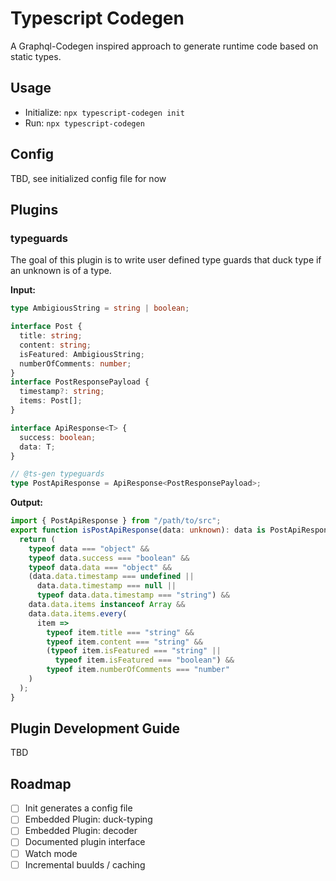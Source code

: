 # Typescript Codegen

A Graphql-Codegen inspired approach to generate runtime code based on static types.

## Usage

- Initialize: `npx typescript-codegen init`
- Run: `npx typescript-codegen`

## Config

TBD, see initialized config file for now

## Plugins

### typeguards

The goal of this plugin is to write user defined type guards that duck type if an unknown is of a type.

**Input:**

```ts
type AmbigiousString = string | boolean;

interface Post {
  title: string;
  content: string;
  isFeatured: AmbigiousString;
  numberOfComments: number;
}
interface PostResponsePayload {
  timestamp?: string;
  items: Post[];
}

interface ApiResponse<T> {
  success: boolean;
  data: T;
}

// @ts-gen typeguards
type PostApiResponse = ApiResponse<PostResponsePayload>;
```

**Output:**

```ts
import { PostApiResponse } from "/path/to/src";
export function isPostApiResponse(data: unknown): data is PostApiResponse {
  return (
    typeof data === "object" &&
    typeof data.success === "boolean" &&
    typeof data.data === "object" &&
    (data.data.timestamp === undefined ||
      data.data.timestamp === null ||
      typeof data.data.timestamp === "string") &&
    data.data.items instanceof Array &&
    data.data.items.every(
      item =>
        typeof item.title === "string" &&
        typeof item.content === "string" &&
        (typeof item.isFeatured === "string" ||
          typeof item.isFeatured === "boolean") &&
        typeof item.numberOfComments === "number"
    )
  );
}
```

## Plugin Development Guide

TBD

## Roadmap

- [ ] Init generates a config file
- [ ] Embedded Plugin: duck-typing
- [ ] Embedded Plugin: decoder
- [ ] Documented plugin interface
- [ ] Watch mode
- [ ] Incremental buulds / caching

